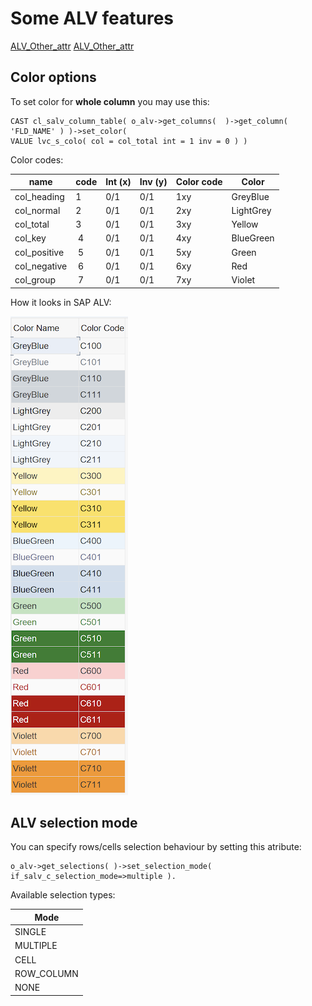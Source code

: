 # Some ALV features

[ALV_Other_attr](#Color%20options)
[ALV_Other_attr](#ALV%20selection%20mode)

## Color options
To set color for **whole column** you may use this:
  ``` abap
  CAST cl_salv_column_table( o_alv->get_columns(  )->get_column( 'FLD_NAME' ) )->set_color( 
  VALUE lvc_s_colo( col = col_total int = 1 inv = 0 ) )
  ```

Color codes:

| name | code | Int (x) | Inv (y) | Color code | Color |
|----|----|----|----|----|----|
| col_heading | 1 | 0/1 | 0/1 | 1xy | GreyBlue  |
| col_normal  | 2 | 0/1 | 0/1 | 2xy | LightGrey |
| col_total   | 3 | 0/1 | 0/1 | 3xy | Yellow    |
| col_key     | 4 | 0/1 | 0/1 | 4xy | BlueGreen |
| col_positive| 5 | 0/1 | 0/1 | 5xy | Green     |
| col_negative| 6 | 0/1 | 0/1 | 6xy | Red       |
| col_group   | 7 | 0/1 | 0/1 | 7xy | Violet    |

How it looks in SAP ALV:

![ALV Colors](IMGs/IMG_ALC_Colors.png)


## ALV selection mode
You can specify rows/cells selection behaviour by setting this atribute: 
``` abap
o_alv->get_selections( )->set_selection_mode( if_salv_c_selection_mode=>multiple ).
```

Available selection types:

|  Mode  | 
| -| 
|  SINGLE |  
|  MULTIPLE |  
|  CELL |  
|  ROW_COLUMN |  
|  NONE |  